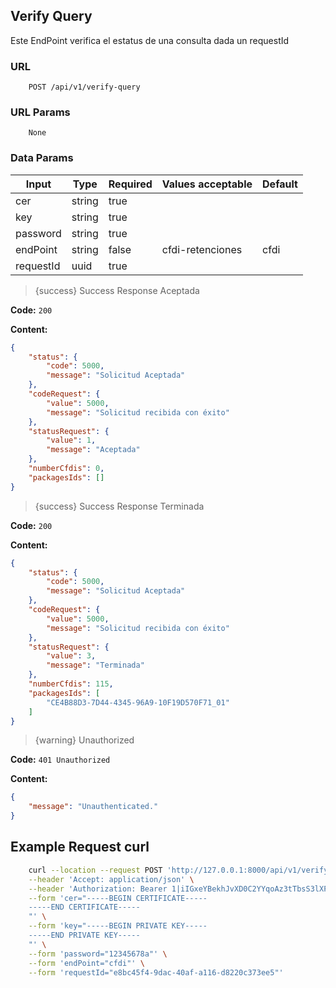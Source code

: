 ## Verify Query

Este EndPoint verifica el estatus de una consulta dada un requestId

### **URL**

```textmate
    POST /api/v1/verify-query
```

### **URL Params**

```text
    None
```

### **Data Params**

| Input     | Type   | Required | Values acceptable | Default |        
|-----------|--------|----------|-------------------|---------|
| cer       | string | true     |                   |         |
| key       | string | true     |                   |         |
| password  | string | true     |                   |         |
| endPoint  | string | false    | cfdi-retenciones  | cfdi    |
| requestId | uuid   | true     |                   |         |

> {success} Success Response Aceptada

**Code:** `200`

**Content:**

```json
{
    "status": {
        "code": 5000,
        "message": "Solicitud Aceptada"
    },
    "codeRequest": {
        "value": 5000,
        "message": "Solicitud recibida con éxito"
    },
    "statusRequest": {
        "value": 1,
        "message": "Aceptada"
    },
    "numberCfdis": 0,
    "packagesIds": []
}
```

> {success} Success Response Terminada

**Code:** `200`

**Content:**

```json
{
    "status": {
        "code": 5000,
        "message": "Solicitud Aceptada"
    },
    "codeRequest": {
        "value": 5000,
        "message": "Solicitud recibida con éxito"
    },
    "statusRequest": {
        "value": 3,
        "message": "Terminada"
    },
    "numberCfdis": 115,
    "packagesIds": [
        "CE4B88D3-7D44-4345-96A9-10F19D570F71_01"
    ]
}
```

> {warning} Unauthorized

**Code:** `401 Unauthorized`

**Content:**

```json
{
    "message": "Unauthenticated."
}
```

## **Example Request curl**

```bash
    curl --location --request POST 'http://127.0.0.1:8000/api/v1/verify-query' \
    --header 'Accept: application/json' \
    --header 'Authorization: Bearer 1|iIGxeYBekhJvXD0C2YYqoAz3tTbsS3lXPL18Mjbg' \
    --form 'cer="-----BEGIN CERTIFICATE-----
    -----END CERTIFICATE-----
    "' \
    --form 'key="-----BEGIN PRIVATE KEY-----
    -----END PRIVATE KEY-----
    "' \
    --form 'password="12345678a"' \
    --form 'endPoint="cfdi"' \
    --form 'requestId="e8bc45f4-9dac-40af-a116-d8220c373ee5"'
```
